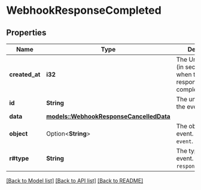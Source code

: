 # WebhookResponseCompleted

## Properties

Name | Type | Description | Notes
------------ | ------------- | ------------- | -------------
**created_at** | **i32** | The Unix timestamp (in seconds) of when the model response was completed.  | 
**id** | **String** | The unique ID of the event.  | 
**data** | [**models::WebhookResponseCancelledData**](WebhookResponseCancelled_data.md) |  | 
**object** | Option<**String**> | The object of the event. Always `event`.  | [optional]
**r#type** | **String** | The type of the event. Always `response.completed`.  | 

[[Back to Model list]](../README.md#documentation-for-models) [[Back to API list]](../README.md#documentation-for-api-endpoints) [[Back to README]](../README.md)


